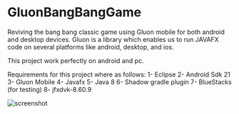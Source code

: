 # GluonBangBangGame
Reviving the bang bang classic game using Gluon mobile for both android and desktop devices.
Gluon is a library which enables us to run JAVAFX code on several platforms like android, desktop, and ios. 

This project work perfectly on android and pc.

Requirements for this project where as follows:
1-	Eclipse
2-	Android Sdk 21
3-	Gluon Mobile
4-	Javafx 
5-	Java 8 
6-	Shadow gradle plugin 
7-	BlueStacks (for testing) 
8-	jfxdvk-8.60.9


![screenshot](https://user-images.githubusercontent.com/19671041/34321358-c0f9efa0-e815-11e7-89e7-14e77075fc83.png)
